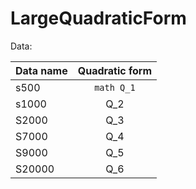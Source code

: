 # LargeQuadraticForm

Data:

| Data name       | Quadratic form  | 
| ------------- |:-------------:| 
| s500        |   ```math Q_1```| 
| s1000       |    Q_2       | 
| S2000       |    Q_3       | 
| S7000       |    Q_4       | 
| S9000       |    Q_5       | 
| S20000      |    Q_6       | 
